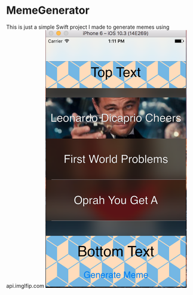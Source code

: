 # MemeGenerator
This is just a simple Swift project I made to generate memes using api.imglfip.com
![Alt text](https://github.com/JRensburg/MemeGenerator/blob/master/Screenshots/Screen1.png "Optional Title")
